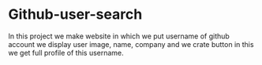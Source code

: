 # Github-user-search
In this project we make website in which we put username of github account we display user image, name, company and we crate button in this we get full profile of this username.
